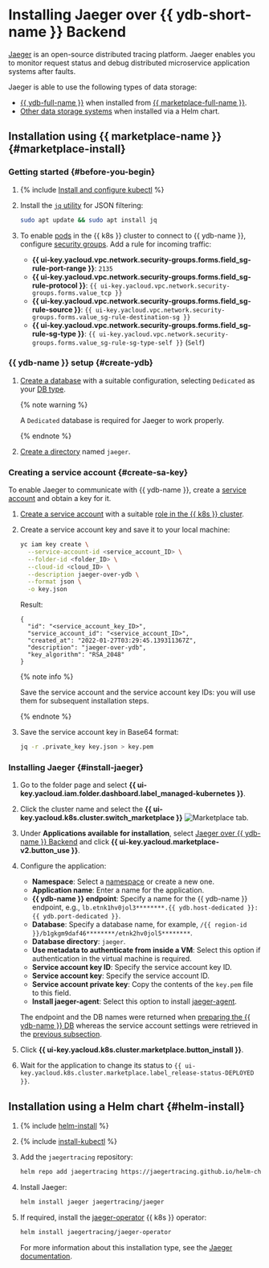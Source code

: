 # Installing Jaeger over {{ ydb-short-name }} Backend


[Jaeger](https://www.jaegertracing.io/) is an open-source distributed tracing platform. Jaeger enables you to monitor request status and debug distributed microservice application systems after faults.

Jaeger is able to use the following types of data storage:
* [{{ ydb-full-name }}](../../../ydb/) when installed from [{{ marketplace-full-name }}](/marketplace).
* [Other data storage systems](https://github.com/jaegertracing/helm-charts/tree/main/charts/jaeger#storage) when installed via a Helm chart.

## Installation using {{ marketplace-name }} {#marketplace-install}

### Getting started {#before-you-begin}

1. {% include [Install and configure kubectl](../../../_includes/managed-kubernetes/kubectl-install.md) %}

1. Install the [`jq` utility](https://stedolan.github.io/jq/) for JSON filtering:

   ```bash
   sudo apt update && sudo apt install jq
   ```

1. To enable [pods](../../concepts/index.md#pod) in the {{ k8s }} cluster to connect to {{ ydb-name }}, configure [security groups](../connect/security-groups.md). Add a rule for incoming traffic:
   * **{{ ui-key.yacloud.vpc.network.security-groups.forms.field_sg-rule-port-range }}**: `2135`
   * **{{ ui-key.yacloud.vpc.network.security-groups.forms.field_sg-rule-protocol }}**: `{{ ui-key.yacloud.vpc.network.security-groups.forms.value_tcp }}`
   * **{{ ui-key.yacloud.vpc.network.security-groups.forms.field_sg-rule-source }}**: `{{ ui-key.yacloud.vpc.network.security-groups.forms.value_sg-rule-destination-sg }}`
   * **{{ ui-key.yacloud.vpc.network.security-groups.forms.field_sg-rule-sg-type }}**: `{{ ui-key.yacloud.vpc.network.security-groups.forms.value_sg-rule-sg-type-self }}` (`Self`)

### {{ ydb-name }} setup {#create-ydb}

1. [Create a database](../../../ydb/operations/manage-databases.md#create-db-dedicated) with a suitable configuration, selecting `Dedicated` as your [DB type](../../../ydb/concepts/serverless-and-dedicated.md).

   {% note warning %}

   A `Dedicated` database is required for Jaeger to work properly.

   {% endnote %}

1. [Create a directory](../../../ydb/operations/schema.md#directories) named `jaeger`.

### Creating a service account {#create-sa-key}

To enable Jaeger to communicate with {{ ydb-name }}, create a [service account](../../../iam/concepts/users/service-accounts.md) and obtain a key for it.
1. [Create a service account](../../../iam/operations/sa/create.md) with a suitable [role in the {{ k8s }} cluster](../../security/index.md#yc-api).
1. Create a service account key and save it to your local machine:

   ```bash
   yc iam key create \
     --service-account-id <service_account_ID> \
     --folder-id <folder_ID> \
     --cloud-id <cloud_ID> \
     --description jaeger-over-ydb \
     --format json \
     -o key.json
   ```

   Result:

   ```text
   {
     "id": "<service_account_key_ID>",
     "service_account_id": "<service_account_ID>",
     "created_at": "2022-01-27T03:29:45.139311367Z",
     "description": "jaeger-over-ydb",
     "key_algorithm": "RSA_2048"
   }
   ```

   {% note info %}

   Save the service account and the service account key IDs: you will use them for subsequent installation steps.

   {% endnote %}

1. Save the service account key in Base64 format:

   ```bash
   jq -r .private_key key.json > key.pem
   ```

### Installing Jaeger {#install-jaeger}

1. Go to the folder page and select **{{ ui-key.yacloud.iam.folder.dashboard.label_managed-kubernetes }}**.
1. Click the cluster name and select the **{{ ui-key.yacloud.k8s.cluster.switch_marketplace }}** ![Marketplace](../../../_assets/console-icons/shopping-cart.svg) tab.
1. Under **Applications available for installation**, select [Jaeger over {{ ydb-name }} Backend](/marketplace/products/yc/jaeger-ydb-store) and click **{{ ui-key.yacloud.marketplace-v2.button_use }}**.
1. Configure the application:
   * **Namespace**: Select a [namespace](../../concepts/index.md#namespace) or create a new one.
   * **Application name**: Enter a name for the application.
   * **{{ ydb-name }} endpoint**: Specify a name for the {{ ydb-name }} endpoint, e.g., `lb.etnk1hv0jol3********.{{ ydb.host-dedicated }}:{{ ydb.port-dedicated }}`.
   * **Database**: Specify a database name, for example, `/{{ region-id }}/b1gkgm9daf46********/etnk2hv0jol5********`.
   * **Database directory**: `jaeger`.
   * **Use metadata to authenticate from inside a VM**: Select this option if authentication in the virtual machine is required.
   * **Service account key ID**: Specify the service account key ID.
   * **Service account key**: Specify the service account ID.
   * **Service account private key**: Copy the contents of the `key.pem` file to this field.
   * **Install jaeger-agent**: Select this option to install [jaeger-agent](https://hub.docker.com/r/jaegertracing/jaeger-agent/).

   The endpoint and the DB names were returned when [preparing the {{ ydb-name }} DB](#create-ydb) whereas the service account settings were retrieved in the [previous subsection](#create-sa-key).
1. Click **{{ ui-key.yacloud.k8s.cluster.marketplace.button_install }}**.
1. Wait for the application to change its status to `{{ ui-key.yacloud.k8s.cluster.marketplace.label_release-status-DEPLOYED }}`.

## Installation using a Helm chart {#helm-install}

1. {% include [helm-install](../../../_includes/managed-kubernetes/helm-install.md) %}

1. {% include [install-kubectl](../../../_includes/managed-kubernetes/kubectl-install.md) %}

1. Add the `jaegertracing` repository:

   ```bash
   helm repo add jaegertracing https://jaegertracing.github.io/helm-charts
   ```

1. Install Jaeger:

   ```bash
   helm install jaeger jaegertracing/jaeger
   ```

1. If required, install the [jaeger-operator](https://github.com/jaegertracing/jaeger-operator) {{ k8s }} operator:

   ```bash
   helm install jaegertracing/jaeger-operator
   ```

   For more information about this installation type, see the [Jaeger documentation](https://github.com/jaegertracing/helm-charts).